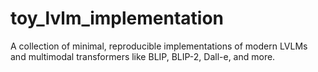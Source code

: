 # toy_lvlm_implementation
A collection of minimal, reproducible implementations of modern LVLMs and multimodal transformers like BLIP, BLIP-2, Dall-e, and more.
